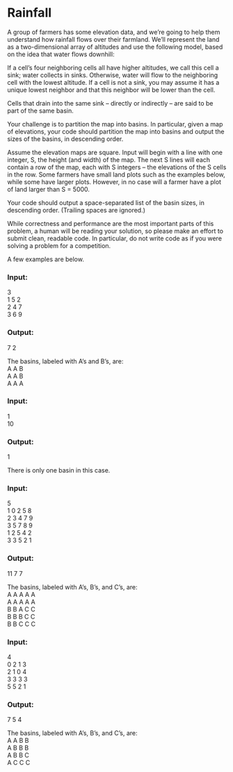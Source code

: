 Rainfall
========

A group of farmers has some elevation data, and we’re going to help them understand how rainfall flows over their farmland.
We’ll represent the land as a two-dimensional array of altitudes and use the following model, based on the idea that water flows downhill:

If a cell’s four neighboring cells all have higher altitudes, we call this cell a sink; water collects in sinks.
Otherwise, water will flow to the neighboring cell with the lowest altitude. If a cell is not a sink, you may assume it has a unique lowest neighbor and that this neighbor will be lower than the cell.

Cells that drain into the same sink – directly or indirectly – are said to be part of the same basin.

Your challenge is to partition the map into basins. In particular, given a map of elevations, your code should partition the map into basins and output the sizes of the basins, in descending order.

Assume the elevation maps are square. Input will begin with a line with one integer, S, the height (and width) of the map. The next S lines will each contain a row of the map, each with S integers – the elevations of the S cells in the row. Some farmers have small land plots such as the examples below, while some have larger plots. However, in no case will a farmer have a plot of land larger than S = 5000.

Your code should output a space-separated list of the basin sizes, in descending order. (Trailing spaces are ignored.)

While correctness and performance are the most important parts of this problem, a human will be reading your solution, so please make an effort to submit clean, readable code. In particular, do not write code as if you were solving a problem for a competition.

A few examples are below.

### Input:

3<br>
1 5 2<br>
2 4 7<br>
3 6 9

### Output:
7 2

The basins, labeled with A’s and B’s, are:<br>
A A B<br>
A A B<br>
A A A

### Input:
1<br>
10

### Output:
1

There is only one basin in this case.

### Input:
5<br>
1 0 2 5 8<br>
2 3 4 7 9<br>
3 5 7 8 9<br>
1 2 5 4 2<br>
3 3 5 2 1

### Output:
11 7 7

The basins, labeled with A’s, B’s, and C’s, are:<br>
A A A A A<br>
A A A A A<br>
B B A C C<br>
B B B C C<br>
B B C C C

### Input:
4<br>
0 2 1 3<br>
2 1 0 4<br>
3 3 3 3<br>
5 5 2 1

### Output:
7 5 4<br>

The basins, labeled with A’s, B’s, and C’s, are:<br>
A A B B<br>
A B B B<br>
A B B C<br>
A C C C